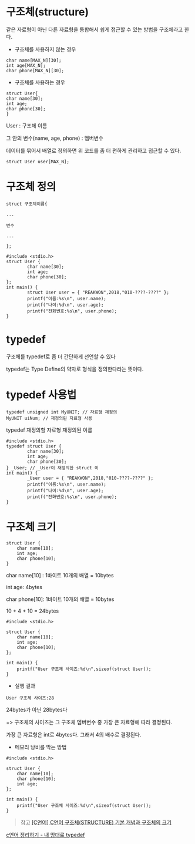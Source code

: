# 구조체(structure)

같은 자료형이 아닌 다른 자료형을 통합해서 쉽게 접근할 수 있는 방법을 구조체라고 한다. 

- 구조체를 사용하지 않는 경우

```
char name[MAX_N][30];
int age[MAX_N];
char phone[MAX_N][30];
```



- 구조체를 사용하는 경우

```
struct User{
char name[30];
int age;
char phone[30];
}
```

User : 구조체 이름

그 안의 변수(name, age, phone) : 멤버변수

데이터를 묶어서 배열로 정의하면 위 코드를 좀 더 편하게 관리하고 접근할 수 있다. 

```
struct User user[MAX_N];
```

# 구조체 정의

```
struct 구조체이름{

...

변수

...

};
```

```
#include <stdio.h>
struct User {
        char name[30];
        int age;
        char phone[30];
};
int main() {
        struct User user = { "REAKWON",2018,"010-????-????" };
        printf("이름:%s\n", user.name);
        printf("나이:%d\n", user.age);
        printf("전화번호:%s\n", user.phone);
}
```

# typedef

구조체를 typedef로 좀 더 간단하게 선언할 수 있다

typedef는 Type Define의 약자로 형식을 정의한다라는 뜻이다.

# typedef 사용법

```
typedef unsigned int MyUNIT; // 자료형 재정의
MyUNIT uiNum; // 재정의된 자료형 사용
```

typedef 재정의할 자료형 재정의된 이름

```
#include <stdio.h>
typedef struct User {
        char name[30];
        int age;
        char phone[30];
} _User; // _User이 재정의한 struct 이
int main() {
        _User user = { "REAKWON",2018,"010-????-????" };
        printf("이름:%s\n", user.name);
        printf("나이:%d\n", user.age);
        printf("전화번호:%s\n", user.phone);
}
```

# 구조체 크기

```
struct User { 
    char name[10]; 
    int age; 
    char phone[10]; 
}
```

char name[10] : 1바이트 10개의 배열 = 10bytes

int age: 4bytes

char phone[10]: 1바이트 10개의 배열 = 10bytes

10 + 4 + 10 = 24bytes

```
#include <stdio.h>

struct User {
    char name[10];
    int age;
    char phone[10];
};

int main() {
    printf("User 구조체 사이즈:%d\n",sizeof(struct User));
}
```

- 실행 결과

```
User 구조체 사이즈:28
```

24bytes가 아닌 28bytes다

=> 구조체의 사이즈는 그 구조체 멤버변수 중 가장 큰 자료형에 따라 결정된다.

가장 큰 자료형은 int로 4bytes다. 그래서 4의 배수로 결정된다.


- 메모리 낭비를 막는 방법

```
#include <stdio.h>

struct User {
    char name[10];
    char phone[10];
    int age;
};

int main() {
    printf("User 구조체 사이즈:%d\n",sizeof(struct User));
}
```


> 참고
[[C언어] C언어 구조체(STRUCTURE) 기본 개념과 구조체의 크기](https://reakwon.tistory.com/21)

[c언어 정리하기 - 내 맘대로 typedef](https://m.blog.naver.com/PostView.naver?isHttpsRedirect=true&blogId=ruvendix&logNo=220904838279)
